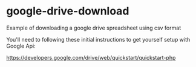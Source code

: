 google-drive-download
=====================

Example of downloading a google drive spreadsheet using csv format

You'll need to following these initial instructions to get yourself setup with Google Api:

https://developers.google.com/drive/web/quickstart/quickstart-php


